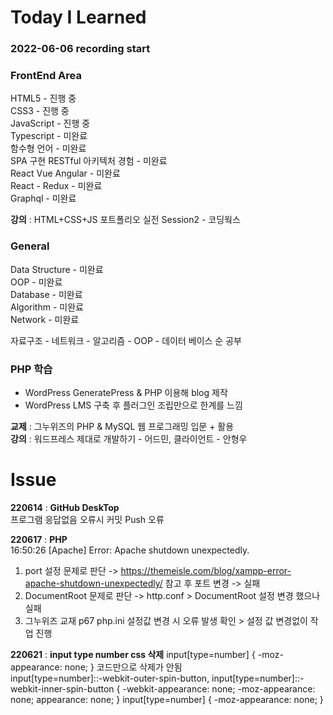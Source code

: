 # Today I Learned
### 2022-06-06 recording start
### FrontEnd Area
HTML5 - 진행 중   
CSS3  - 진행 중   
JavaScript  - 진행 중  
Typescript  - 미완료    
함수형 언어  - 미완료    
SPA 구현 RESTful 아키텍처 경험  - 미완료    
React Vue Angular  - 미완료    
React - Redux  - 미완료    
Graphql  - 미완료    
  
**강의** : HTML+CSS+JS 포트폴리오 실전 Session2 - 코딩웍스  

### General
Data Structure - 미완료     
OOP  - 미완료    
Database  - 미완료    
Algorithm  - 미완료    
Network  - 미완료    

자료구조 - 네트워크 - 알고리즘 - OOP - 데이터 베이스 순 공부

### PHP 학습  
- WordPress GeneratePress & PHP 이용해 blog 제작
- WordPress LMS 구축 후 플러그인 조립만으로 한계를 느낌  
  
**교제** : 그누위즈의 PHP & MySQL 웹 프로그래밍 입문 + 활용  
**강의** : 워드프레스 제대로 개발하기 - 어드민, 클라이언트 - 안형우


# Issue 
**220614** : **GitHub DeskTop**   
프로그램 응답없음 오류시 커밋 Push 오류  
    
**220617** : **PHP**    
16:50:26  [Apache] Error: Apache shutdown unexpectedly.  
1. port 설정 문제로 판단 ->  https://themeisle.com/blog/xampp-error-apache-shutdown-unexpectedly/  참고 후 포트 변경 -> 실패  
2. DocumentRoot 문제로 판단 -> http.conf > DocumentRoot 설정 변경 했으나 실패  
3. 그누위즈 교재 p67 php.ini 설정값 변경 시 오류 발생 확인 > 설정 값 변경없이 작업 진행 

**220621** : **input type number css 삭제**
input[type=number] {
    -moz-appearance: none;
}
코드만으로 삭제가 안됨   
input[type=number]::-webkit-outer-spin-button, 
input[type=number]::-webkit-inner-spin-button {
    -webkit-appearance: none;
    -moz-appearance: none;
    appearance: none;
}
input[type=number] {
    -moz-appearance: none;
}
